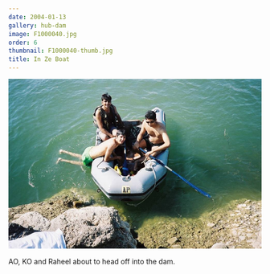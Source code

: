 ```yaml
---
date: 2004-01-13
gallery: hub-dam
image: F1000040.jpg
order: 6
thumbnail: F1000040-thumb.jpg
title: In Ze Boat
---
```


![In Ze Boat](./F1000040.jpg)

AO, KO and Raheel about to head off into the dam.